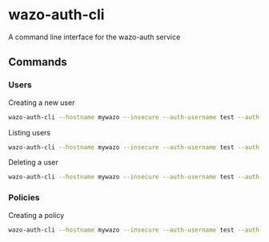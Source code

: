 # wazo-auth-cli
A command line interface for the wazo-auth service


## Commands

### Users

Creating a new user

```sh
wazo-auth-cli --hostname mywazo --insecure --auth-username test --auth-password test --backend xivo_service user create --passwd baz --email "baz@example.com" baz
```

Listing users

```sh
wazo-auth-cli --hostname mywazo --insecure --auth-username test --auth-password test --backend xivo_service user list
```

Deleting a user

```sh
wazo-auth-cli --hostname mywazo --insecure --auth-username test --auth-password test --backend xivo_service user delete <uuid> 
```

### Policies

Creating a policy

```sh
wazo-auth-cli --hostname mywazo --insecure --auth-username test --auth-password test --backend xivo_service policy create --acl "auth.users.*.read" "auth.users.create" -- mypolicy
```
